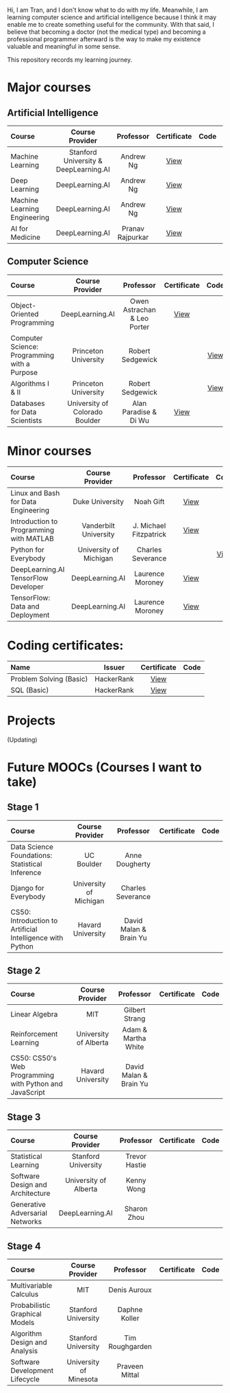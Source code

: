 Hi, I am Tran, and I don't know what to do with my life. Meanwhile, I am learning computer science and artificial intelligence because I think it may enable me to create something useful for the community. With that said, I believe that becoming a doctor (not the medical type) and becoming a professional programmer afterward is the way to make my existence valuable and meaningful in some sense.  

This repository records my learning journey. 

# Major courses
## Artificial Intelligence
| Course                                        | Course Provider                    | Professor                     |Certificate     | Code            | Grade |
| :---                                          |    :----:                   |         :---:                 |  :---:         |           :---: | ---:  | 
| Machine Learning                              | Stanford University & DeepLearning.AI  | Andrew Ng                     |  [View](https://www.coursera.org/account/accomplishments/specialization/certificate/QWATSCWEZND8)              |                 |  100.00%|
| Deep Learning                                 | DeepLearning.AI             | Andrew Ng                     |  [View](https://www.coursera.org/account/accomplishments/specialization/certificate/BX5PVVHUJJKW)              |                 |  96.69% |
| Machine Learning Engineering                  | DeepLearning.AI             | Andrew Ng                     |  [View](https://www.coursera.org/account/accomplishments/specialization/certificate/539JG4T2RW6E)              |                 |  99.50% |
| AI for Medicine                               | DeepLearning.AI             | Pranav Rajpurkar              |  [View](https://www.coursera.org/account/accomplishments/specialization/certificate/5YTXEMQSTBYR)              |                 |  98.11% |

## Computer Science
| Course                                        | Course Provider                    | Professor                     |Certificate     | Code            | Grade |
| :---                                          |    :----:                   |         :---:                 |  :---:         |           :---: | ---:  | 
| Object-Oriented Programming                   | DeepLearning.AI             | Owen Astrachan & Leo Porter   |  [View](https://www.coursera.org/account/accomplishments/specialization/certificate/EFGQH7E4YMCW)              |                 | 94.90%  | 
| Computer Science: Programming with a Purpose  | Princeton University        | Robert Sedgewick              |                |  [View](https://github.com/DeCuuTranVo/Computer-science-Programming-with-a-purpose-Princeton-Coursera)               |  96.43%| 
| Algorithms I & II                             | Princeton University        | Robert Sedgewick              |                |  [View](https://github.com/DeCuuTranVo/Algorithms-Princeton-Coursera)               | 96.70% |
|Databases for Data Scientists   | University of Colorado Boulder| Alan Paradise & Di Wu       | [View](https://www.coursera.org/account/accomplishments/specialization/certificate/HS4TSY3TFH36)               |                | 100.00%        | 

# Minor courses
| Course                                             | Course Provider                    | Professor                     |Certificate     | Code            | Grade |
| :---                                               |    :----:                   |         :---:                 |  :---:         |           :---: | ---:  |
| Linux and Bash for Data Engineering                | Duke University             | Noah Gift                     |[View](https://www.coursera.org/account/accomplishments/certificate/3G8UQD4YZWNY)                |                 | 100%   |
| Introduction to Programming with MATLAB            | Vanderbilt University       | J. Michael Fitzpatrick        |[View](https://www.coursera.org/account/accomplishments/certificate/ZXPKJMQ7DW9U)                |                 | 98.80% |
| Python for Everybody                               | University of Michigan      | Charles Severance             |                |[View](https://github.com/DeCuuTranVo/Python-for-Everybody)                 |  |
| DeepLearning.AI TensorFlow Developer               | DeepLearning.AI             | Laurence Moroney  |[View](https://www.coursera.org/account/accomplishments/specialization/certificate/EJEU8HKZN2WX) |                 | 98.97% |
| TensorFlow: Data and Deployment                    | DeepLearning.AI             | Laurence Moroney  |[View](https://www.coursera.org/account/accomplishments/specialization/certificate/4A2RZN9ZHCWL) |                 | 96.96% |


# Coding certificates:
| Name                                          | Issuer                      |       Certificate     | Code            |
| :---                                          |    :----:                   |         :---:         |            ---: |
| Problem Solving (Basic)                       | HackerRank                  |[View](https://www.hackerrank.com/certificates/9610c8c4c897)|                 |
| SQL (Basic)                                   | HackerRank                  |[View](https://www.hackerrank.com/certificates/41c1c938c92d)|                 |

# Projects
(Updating)

# Future MOOCs (Courses I want to take)
## Stage 1
| Course                                             | Course Provider                    | Professor                     |Certificate     | Code            |
| :---                                               |    :----:                   |         :---:                 |  :---:         |            ---: |
| Data Science Foundations: Statistical Inference   | UC Boulder                  | Anne Dougherty                |                |                 |
| Django for Everybody                              | University of Michigan      | Charles Severance             |                |                 |
| CS50: Introduction to Artificial Intelligence with Python| Havard University    | David Malan & Brain Yu        |                |                 |

## Stage 2
| Course                                             | Course Provider             | Professor                     |Certificate     | Code            |
| :---                                               |    :----:                   |         :---:                 |  :---:         |            ---: |
| Linear Algebra                                     | MIT                         | Gilbert Strang                |                |                 |
| Reinforcement Learning                             | University of Alberta       | Adam & Martha White           |                |                 |
| CS50: CS50's Web Programming with Python and JavaScript| Havard University       | David Malan & Brain Yu        |                |                 |

## Stage 3
| Course                                             | Course Provider             | Professor                     |Certificate     | Code            |
| :---                                               |    :----:                   |         :---:                 |  :---:         |            ---: |
| Statistical Learning                               | Stanford University         | Trevor Hastie                 |                |                 |
| Software Design and Architecture                   | University of Alberta       | Kenny Wong                    |                |                 |
| Generative Adversarial Networks                    | DeepLearning.AI             | Sharon Zhou                   |                |                 |

## Stage 4
| Course                                             | Course Provider             | Professor                     |Certificate     | Code            |
| :---                                               |    :----:                   |         :---:                 |  :---:         |            ---: |
| Multivariable Calculus                             | MIT                         | Denis Auroux                  |                |                 |
| Probabilistic Graphical Models                     | Stanford University         | Daphne Koller                 |                |                 |
| Algorithm Design and Analysis                      | Stanford University         | Tim Roughgarden               |                |                 |
| Software Development Lifecycle                     | University of Minesota      | Praveen Mittal                |                |                 |

